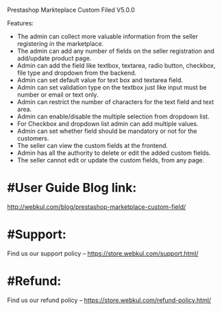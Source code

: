 Prestashop Markteplace Custom Filed V5.0.0

Features:
- The admin can collect more valuable information from the seller registering in the marketplace.
- The admin can add any number of fields on the seller registration and add/update product page.
- Admin can add the field like textbox, textarea, radio button, checkbox, file type and dropdown from the backend.
- Admin can set default value for text box and textarea field.
- Admin can set validation type on the textbox just like input must be number or email or text only.
- Admin can restrict the number of characters for the text field and text area.
- Admin can enable/disable the multiple selection from dropdown list.
- For Checkbox and dropdown list admin can add multiple values.
- Admin can set whether field should be mandatory or not for the customers.
- The seller can view the custom fields at the frontend.
- Admin has all the authority to delete or edit the added custom fields.
- The seller cannot edit or update the custom fields, from any page.


#User Guide Blog link:
======================
http://webkul.com/blog/prestashop-marketplace-custom-field/

#Support:
==========
Find us our support policy – https://store.webkul.com/support.html/

#Refund:
=========
Find us our refund policy – https://store.webkul.com/refund-policy.html/

